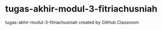 # tugas-akhir-modul-3-fitriachusniah
tugas-akhir-modul-3-fitriachusniah created by GitHub Classroom
